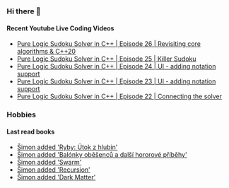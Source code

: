 ### Hi there 👋

#### Recent Youtube Live Coding Videos

<!-- YOUTUBE_LIVE:START -->
- [Pure Logic Sudoku Solver in C++ | Episode 26 | Revisiting core algorithms & C++20](https://www.youtube.com/watch?v=VcP9sCdq2UA)
- [Pure Logic Sudoku Solver in C++ | Episode 25 | Killer Sudoku](https://www.youtube.com/watch?v=wzThLGjnNc4)
- [Pure Logic Sudoku Solver in C++ | Episode 24 | UI - adding notation support](https://www.youtube.com/watch?v=t9BHhHa8aHU)
- [Pure Logic Sudoku Solver in C++ | Episode 23 | UI - adding notation support](https://www.youtube.com/watch?v=Q0PMst3mHsM)
- [Pure Logic Sudoku Solver in C++ | Episode 22 | Connecting the solver](https://www.youtube.com/watch?v=WKybY8xVm6g)
<!-- YOUTUBE_LIVE:END -->

### Hobbies

#### Last read books

<!-- GOODREADS:START -->
- [
        Šimon added 'Ryby: Útok z hlubin'
      ](https://www.goodreads.com/review/show/3329650629)
- [
        Šimon added 'Balónky oběšenců a další hororové příběhy'
      ](https://www.goodreads.com/review/show/3328812608)
- [
        Šimon added 'Swarm'
      ](https://www.goodreads.com/review/show/3276393283)
- [
        Šimon added 'Recursion'
      ](https://www.goodreads.com/review/show/3199564428)
- [
        Šimon added 'Dark Matter'
      ](https://www.goodreads.com/review/show/3237396196)
<!-- GOODREADS:END -->

<!--
![My Github stats](https://github-readme-stats.vercel.app/api?username=HappyCerberus&show_icons=true)


![Top Langs](https://github-readme-stats.vercel.app/api/top-langs/?username=HappyCerberus&layout=compact)
-->
<!--
**HappyCerberus/HappyCerberus** is a ✨ _special_ ✨ repository because its `README.md` (this file) appears on your GitHub profile.

Here are some ideas to get you started:

- 🔭 I’m currently working on ...
- 🌱 I’m currently learning ...
- 👯 I’m looking to collaborate on ...
- 🤔 I’m looking for help with ...
- 💬 Ask me about ...
- 📫 How to reach me: ...
- 😄 Pronouns: ...
- ⚡ Fun fact: ...
-->
